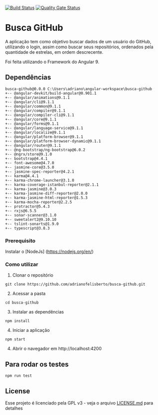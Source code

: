 [![Build Status](https://travis-ci.com/adrianofelisberto/busca-github.svg?branch=master)](https://travis-ci.com/adrianofelisberto/busca-github)
[![Quality Gate Status](https://sonarcloud.io/api/project_badges/measure?project=adrianofelisberto_busca-github&metric=alert_status)](https://sonarcloud.io/dashboard?id=adrianofelisberto_busca-github)


# Busca GitHub

A aplicação tem como objetivo buscar dados de um usuário do GitHub, utilizando o login, assim como buscar seus repositórios, ordenados pela quantidade de estrelas, em ordem descrecente.

Foi feita utilizando o Framework do Angular 9.

## Dependências
```
busca-github@0.0.0 C:\Users\adriano\angular-workspace\busca-github
+-- @angular-devkit/build-angular@0.901.1
+-- @angular/animations@9.1.1
+-- @angular/cli@9.1.1
+-- @angular/common@9.1.1
+-- @angular/compiler@9.1.1
+-- @angular/compiler-cli@9.1.1
+-- @angular/core@9.1.1
+-- @angular/forms@9.1.1
+-- @angular/language-service@9.1.1
+-- @angular/localize@9.1.1
+-- @angular/platform-browser@9.1.1
+-- @angular/platform-browser-dynamic@9.1.1
+-- @angular/router@9.1.1
+-- @ng-bootstrap/ng-bootstrap@6.0.2
+-- @ngrx/store@9.1.0
+-- bootstrap@4.4.1
+-- font-awesome@4.7.0
+-- jasmine-core@3.5.0
+-- jasmine-spec-reporter@4.2.1
+-- karma@4.4.1
+-- karma-chrome-launcher@3.1.0
+-- karma-coverage-istanbul-reporter@2.1.1
+-- karma-jasmine@3.0.3
+-- karma-jasmine-diff-reporter@2.0.0
+-- karma-jasmine-html-reporter@1.5.3
+-- karma-mocha-reporter@2.2.5
+-- protractor@5.4.3
+-- rxjs@6.5.5
+-- sonar-scanner@3.1.0
+-- sweetalert2@9.10.10
+-- tslint-sonarts@1.9.0
+-- typescript@3.8.3
```


### Prerequisito
Instalar o [NodeJs] (https://nodejs.org/en/)


### Como utilizar
1. Clonar o repositório
```
git clone https://github.com/adrianofelisberto/busca-github.git
```

2. Acessar a pasta
```
cd busca-github
```

3. Instalar as dependências
```
npm install
```

4. Iniciar a aplicação
```
npm start
```

4. Abrir o navegador em http://localhost:4200


## Para rodar os testes
```
npm run test
```

## License

Esse projeto é licenciado pela GPL v3 - veja o arquivo [LICENSE.md](LICENSE.md) para detalhes
